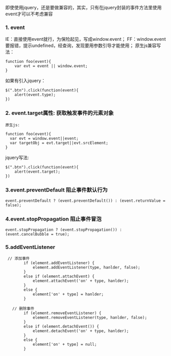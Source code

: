 即使使用jquery，还是要做兼容的，其实，只有在jquery封装的事件方法里使用event才可以不考虑兼容

### 1. event

   IE：直接使用event就行，为保险起见，写成window.event；
   FF：window.event要报错，提示undefined，经查询，发现要用参数引导才能使用；
   原生js兼容写法：

```
function foo(event){
    var evt = event || window.event;
}
```
   如果有引入jquery：
```
$(".btn").click(function(event){
    alert(event.type);
})
 ```

### 2. event.target属性: 获取触发事件的元素对象

    原生js:
  ```
function foo(event){
    var evt = window.event||event;
    var targetObj = evt.target||evt.srcElement;
}
```
 jquery写法:
```
$(".btn").click(function(event){
    alert(event.target);
})
```
### 3.event.preventDefault  阻止事件默认行为
```
event.preventDefault ? (event.preventDefault()) : (event.returnValue = false);
```
### 4.event.stopPropagation 阻止事件冒泡
```
event.stopPropagation ? (event.stopPropagation()) :  (event.cancelBubble = true);
```
### 5.addEventListener
```
 // 添加事件
        if (element.addEventListener) {
            element.addEventListener(type, hanlder, false);
        }
        else if (element.attachEvent) {
            element.attachEvent('on' + type, hanlder);
        }
        else {
            element['on' + type] = hanlder;
        }

   // 删除事件
        if (element.removeEventListener) {
            element.removeEventListener(type, hanlder, false);
        }
        else if (element.detachEvent()) {
            element.detachEvent('on' + type, hanlder);
        }
        else {
            element['on' + type] = null;
        }
```
